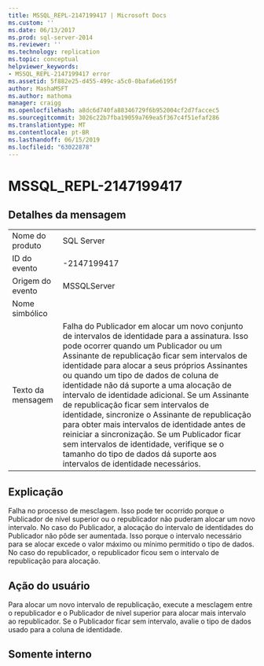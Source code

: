 ```yaml
---
title: MSSQL_REPL-2147199417 | Microsoft Docs
ms.custom: ''
ms.date: 06/13/2017
ms.prod: sql-server-2014
ms.reviewer: ''
ms.technology: replication
ms.topic: conceptual
helpviewer_keywords:
- MSSQL_REPL-2147199417 error
ms.assetid: 5f882e25-d455-499c-a5c0-0bafa6e6195f
author: MashaMSFT
ms.author: mathoma
manager: craigg
ms.openlocfilehash: a8dc6d740fa88346729f6b952004cf2d7faccec5
ms.sourcegitcommit: 3026c22b7fba19059a769ea5f367c4f51efaf286
ms.translationtype: MT
ms.contentlocale: pt-BR
ms.lasthandoff: 06/15/2019
ms.locfileid: "63022878"
---
```

# <a name="mssqlrepl-2147199417"></a>MSSQL_REPL-2147199417
    
## <a name="message-details"></a>Detalhes da mensagem  
  
|||  
|-|-|  
|Nome do produto|SQL Server|  
|ID do evento|-2147199417|  
|Origem do evento|MSSQLServer|  
|Nome simbólico||  
|Texto da mensagem|Falha do Publicador em alocar um novo conjunto de intervalos de identidade para a assinatura. Isso pode ocorrer quando um Publicador ou um Assinante de republicação ficar sem intervalos de identidade para alocar a seus próprios Assinantes ou quando um tipo de dados de coluna de identidade não dá suporte a uma alocação de intervalo de identidade adicional. Se um Assinante de republicação ficar sem intervalos de identidade, sincronize o Assinante de republicação para obter mais intervalos de identidade antes de reiniciar a sincronização. Se um Publicador ficar sem intervalos de identidade, verifique se o tamanho do tipo de dados dá suporte aos intervalos de identidade necessários.|  
  
## <a name="explanation"></a>Explicação  
 Falha no processo de mesclagem. Isso pode ter ocorrido porque o Publicador de nível superior ou o republicador não puderam alocar um novo intervalo. No caso do Publicador, a alocação do intervalo de identidades do Publicador não pôde ser aumentada. Isso porque o intervalo necessário para se alocar excede o valor máximo ou mínimo permitido o tipo de dados. No caso do republicador, o republicador ficou sem o intervalo de republicação para alocação.  
  
## <a name="user-action"></a>Ação do usuário  
 Para alocar um novo intervalo de republicação, execute a mesclagem entre o republicador e o Publicador de nível superior para alocar mais intervalo ao republicador. Se o Publicador ficar sem intervalo, avalie o tipo de dados usado para a coluna de identidade.  
  
## <a name="internal-only"></a>Somente interno  
  
